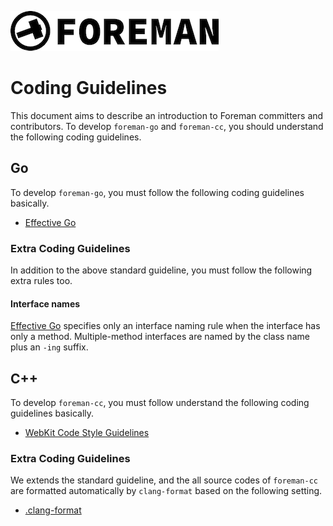 ![foreman_logo](./img/icon.png)

# Coding Guidelines

This document aims to describe an introduction to Foreman committers and contributors.
To develop `foreman-go` and `foreman-cc`, you should understand the following coding guidelines.

## Go

To develop `foreman-go`, you must follow the following coding guidelines basically.

- [Effective Go](https://golang.org/doc/effective_go.html#interface-names)

### Extra Coding Guidelines

In addition to the above standard guideline, you must follow the following extra rules too.

#### Interface names

[Effective Go](https://golang.org/doc/effective_go.html#interface-names) specifies only an interface naming rule when the interface has only a method. 
Multiple-method interfaces are named by the class name plus an `-ing` suffix.

## C++

To develop `foreman-cc`, you must follow understand the following coding guidelines basically.

- [WebKit Code Style Guidelines](https://webkit.org/code-style-guidelines/)

### Extra Coding Guidelines

We extends the standard guideline, and the all source codes of `foreman-cc` are formatted automatically by `clang-format` based on the following setting.

- [.clang-format](https://github.com/cybergarage/foreman-cc/blob/master/.clang-format)
